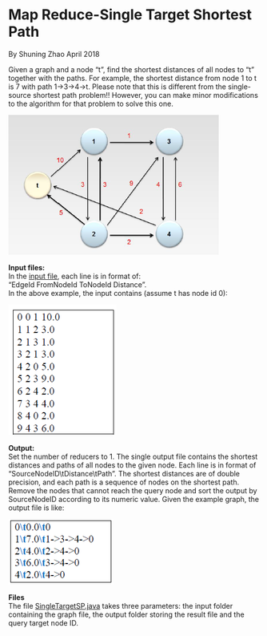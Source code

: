 # Map Reduce-Single Target Shortest Path
By Shuning Zhao April 2018

Given a graph and a node “t”, find the shortest distances of all nodes to “t” together with the paths. For example, the shortest distance from node 1 to t is 7 with path 1->3->4->t. Please note that this is different from the single-source shortest path problem!! However, you can make minor modifications to the algorithm for that problem to solve this one.

![](https://github.com/ShuningZhao/MapReduce-SingleTargetShortestPath/blob/master/Images/01Graph.png?raw=true)

**Input files:**  
In the [input file](https://webcms3.cse.unsw.edu.au/COMP9313/18s1/resources/15990), each line is in format of:  
“EdgeId FromNodeId ToNodeId Distance”.  
In the above example, the input contains (assume t has node id 0):

![](https://github.com/ShuningZhao/MapReduce-SingleTargetShortestPath/blob/master/Images/02Input.png?raw=true)

**Output:**  
Set the number of reducers to 1. The single output file contains the shortest distances and paths of all nodes to the given node. Each line is in format of “SourceNodeID\tDistance\tPath”. The shortest distances are of double precision, and each path is a sequence of nodes on the shortest path. Remove the nodes that cannot reach the query node and sort the output by SourceNodeID according to its numeric value. Given the example graph,
the output file is like:

![](https://github.com/ShuningZhao/MapReduce-SingleTargetShortestPath/blob/master/Images/03output.png?raw=true)

**Files**  
The file [SingleTargetSP.java](https://github.com/ShuningZhao/MapReduce-SingleTargetShortestPath/blob/master/SingleTargetSP.java) takes three parameters: the input folder containing the graph file, the output folder storing the result file and the query target node ID.